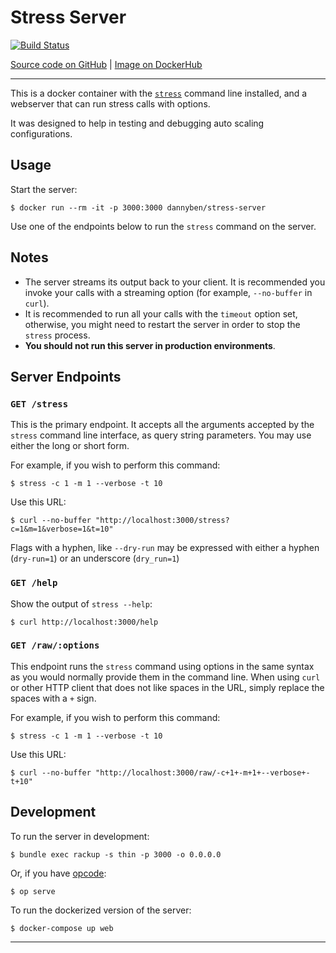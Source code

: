 # Stress Server

[![Build Status](https://github.com/DannyBen/stress-server/workflows/Test/badge.svg)](https://github.com/DannyBen/stress-server/actions?query=workflow%3ATest)

[Source code on GitHub][github] | [Image on DockerHub][dockerhub]

---

This is a docker container with the [`stress`][stress] command line installed, and
a webserver that can run stress calls with options.

It was designed to help in testing and debugging auto scaling configurations.

## Usage

Start the server:

```
$ docker run --rm -it -p 3000:3000 dannyben/stress-server
```

Use one of the endpoints below to run the `stress` command on the server.

## Notes

- The server streams its output back to your client. It is recommended you invoke your calls with a streaming option (for example, `--no-buffer` in `curl`).
- It is recommended to run all your calls with the `timeout` option set, otherwise, you might need to restart the server in order to stop the `stress` process.
- **You should not run this server in production environments**.

## Server Endpoints

### `GET /stress`

This is the primary endpoint. It accepts all the arguments accepted by the `stress` command line interface, as query string parameters. You may use either the long or short form.

For example, if you wish to perform this command:

```
$ stress -c 1 -m 1 --verbose -t 10
```

Use this URL:

```
$ curl --no-buffer "http://localhost:3000/stress?c=1&m=1&verbose=1&t=10"
```

Flags with a hyphen, like `--dry-run` may be expressed with either a hyphen (`dry-run=1`) or an underscore (`dry_run=1`)

### `GET /help`

Show the output of `stress --help`:

```
$ curl http://localhost:3000/help
```


### `GET /raw/:options`

This endpoint runs the `stress` command using options in the same syntax as you would normally provide them in the command line. When using `curl` or other HTTP client that does not like spaces in the URL, simply replace the spaces with a `+` sign.

For example, if you wish to perform this command:

```
$ stress -c 1 -m 1 --verbose -t 10
```

Use this URL:

```
$ curl --no-buffer "http://localhost:3000/raw/-c+1+-m+1+--verbose+-t+10"
```


## Development

To run the server in development:

```
$ bundle exec rackup -s thin -p 3000 -o 0.0.0.0
```

Or, if you have [opcode]:

```
$ op serve
```

To run the dockerized version of the server:

```
$ docker-compose up web
```

---

[stress]: https://linux.die.net/man/1/stress
[opcode]: https://github.com/dannyben/opcode
[github]: https://github.com/DannyBen/stress-server
[dockerhub]: https://hub.docker.com/r/dannyben/stress-server
